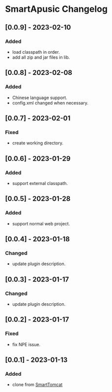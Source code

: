 <!-- Keep a Changelog guide -> https://keepachangelog.com -->

# SmartApusic Changelog
## [0.0.9] - 2023-02-10
### Added

- load classpath in order.
- add all zip and jar files in lib.

## [0.0.8] - 2023-02-08
### Added

- Chinese language support.
- config.xml changed when necessary.

## [0.0.7] - 2023-02-01
### Fixed

- create working directory.

## [0.0.6] - 2023-01-29
### Added

- support external classpath.

## [0.0.5] - 2023-01-28
### Added

- support normal web project.

## [0.0.4] - 2023-01-18
### Changed
- update plugin description.

## [0.0.3] - 2023-01-17
### Changed

- update plugin description.

## [0.0.2] - 2023-01-17
### Fixed

- fix NPE issue.

## [0.0.1] - 2023-01-13
### Added

- clone from [SmartTomcat](https://github.com/zengkid/SmartTomcat)

